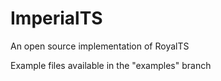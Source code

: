 # ImperialTS
An open source implementation of RoyalTS

Example files available in the "examples" branch
